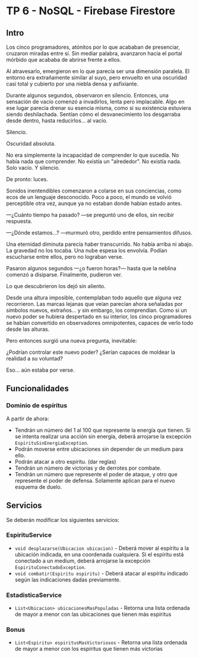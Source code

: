 # TP 6 - NoSQL - Firebase Firestore

## Intro

Los cinco programadores, atónitos por lo que acababan de presenciar, cruzaron miradas entre sí. Sin mediar palabra, avanzaron hacia el portal mórbido que acababa de abrirse frente a ellos.

Al atravesarlo, emergieron en lo que parecía ser una dimensión paralela. El entorno era extrañamente similar al suyo, pero envuelto en una oscuridad casi total y cubierto por una niebla densa y asfixiante.

Durante algunos segundos, observaron en silencio. Entonces, una sensación de vacío comenzó a invadirlos, lenta pero implacable. Algo en ese lugar parecía drenar su esencia misma, como si su existencia estuviera siendo deshilachada. Sentían cómo el desvanecimiento los desgarraba desde dentro, hasta reducirlos... al vacío.

Silencio.

Oscuridad absoluta.

No era simplemente la incapacidad de comprender lo que sucedía. No había nada que comprender. No existía un "alrededor". No existía nada. Solo vacío. Y silencio.

De pronto: luces.

Sonidos inentendibles comenzaron a colarse en sus conciencias, como ecos de un lenguaje desconocido. Poco a poco, el mundo se volvió perceptible otra vez, aunque ya no estaban donde habían estado antes.

—¿Cuánto tiempo ha pasado? —se preguntó uno de ellos, sin recibir respuesta.

—¿Dónde estamos...? —murmuró otro, perdido entre pensamientos difusos.

Una eternidad diminuta parecía haber transcurrido. No había arriba ni abajo. La gravedad no los tocaba. Una nube espesa los envolvía. Podían escucharse entre ellos, pero no lograban verse.

Pasaron algunos segundos —¿o fueron horas?— hasta que la neblina comenzó a disiparse. Finalmente, pudieron ver.

Lo que descubrieron los dejó sin aliento.

Desde una altura imposible, contemplaban todo aquello que alguna vez recorrieron. Las marcas lejanas que veían parecían ahora señaladas por símbolos nuevos, extraños... y sin embargo, los comprendían. Como si un nuevo poder se hubiera despertado en su interior, los cinco programadores se habían convertido en observadores omnipotentes, capaces de verlo todo desde las alturas.

Pero entonces surgió una nueva pregunta, inevitable:

¿Podrían controlar este nuevo poder?
¿Serían capaces de moldear la realidad a su voluntad?

Eso... aún estaba por verse.

## Funcionalidades

### Dominio de espíritus
A partir de ahora:
- Tendrán un número del 1 al 100 que represente la energía que tienen. Si se intenta realizar una acción sin energía, deberá arrojarse la excepción `EspirituSinEnergiaException`.
- Podrán moverse entre ubicaciones sin depender de un medium para ello.
- Podrán atacar a otro espíritu. (dar reglas)
- Tendrán un número de victorias y de derrotes por combate.
- Tendrán un número que represente el poder de ataque, y otro que represente el poder de defensa. Solamente aplican para el nuevo esquema de duelo.


## Servicios
Se deberán modificar los siguientes servicios:

### EspirituService
- `void desplazarse(Ubicacion ubicacion)` - Deberá mover al espíritu a la ubicación indicada, en una coordenada cualquiera. Si el espíritu está conectado a un medium, deberá arrojarse la excepción `EspirituConectadoException`.
- `void combatir(Espiritu espiritu)` - Deberá atacar al espíritu indicado según las indicaciones dadas previamente.

### EstadisticaService
- `List<Ubicacion> ubicacionesMasPopuladas` - Retorna una lista ordenada de mayor a menor con las ubicaciones que tienen más espíritus 

### Bonus
- `List<Espiritu> espiritusMasVictoriosos` - Retorna una lista ordenada de mayor a menor con los espíritus que tienen más victorias
